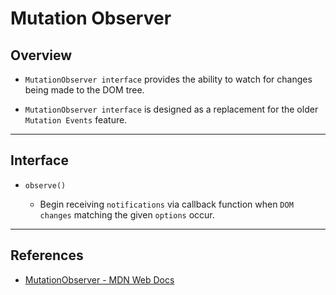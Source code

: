 # Mutation Observer

## Overview

* `MutationObserver interface` provides the ability to watch for changes being made to the DOM tree. 

* `MutationObserver interface` is designed as a replacement for the older `Mutation Events` feature.

---

## Interface

* `observe()`

    * Begin receiving `notifications` via callback function when `DOM changes` matching the given `options` occur.

---

## References

* [MutationObserver - MDN Web Docs](https://developer.mozilla.org/en-US/docs/Web/API/MutationObserver)